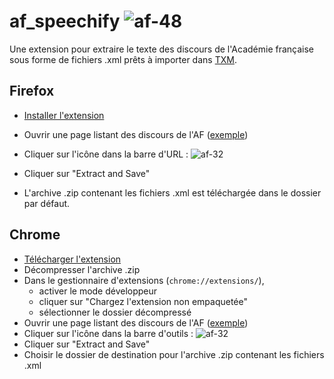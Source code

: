 # af_speechify ![af-48](https://github.com/fmoncomble/af_speechify/assets/59739627/ee868342-8616-46e4-acbe-4527799772ce)


Une extension pour extraire le texte des discours de l'Académie française sous forme de fichiers .xml prêts à importer dans [TXM](https://txm.gitpages.huma-num.fr/textometrie/).

## Firefox
- [Installer l'extension](https://github.com/fmoncomble/af_speechify/releases/latest/download/af_speechify_ff.xpi)
- Ouvrir une page listant des discours de l'AF ([exemple](https://www.academie-francaise.fr/les-immortels/discours-et-travaux-academiques))
- Cliquer sur l'icône dans la barre d'URL : ![af-32](https://github.com/fmoncomble/af_speechify/assets/59739627/19350e34-71a3-403a-94c3-bfb57138803e)

- Cliquer sur "Extract and Save"
- L'archive .zip contenant les fichiers .xml est téléchargée dans le dossier par défaut.

## Chrome
- [Télécharger l'extension](https://github.com/fmoncomble/af_speechify/releases/latest/download/af_speechify_chrome.zip)
- Décompresser l'archive .zip
- Dans le gestionnaire d'extensions (`chrome://extensions/`),
  - activer le mode développeur
  - cliquer sur "Chargez l'extension non empaquetée"
  - sélectionner le dossier décompressé
- Ouvrir une page listant des discours de l'AF ([exemple](https://www.academie-francaise.fr/les-immortels/discours-et-travaux-academiques))
- Cliquer sur l'icône dans la barre d'outils : ![af-32](https://github.com/fmoncomble/af_speechify/assets/59739627/19350e34-71a3-403a-94c3-bfb57138803e)
- Cliquer sur "Extract and Save"
- Choisir le dossier de destination pour l'archive .zip contenant les fichiers .xml

